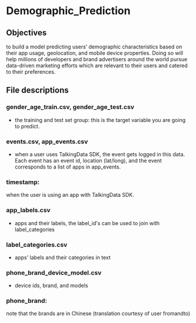 # Demographic_Prediction

## Objectives 
to build a model predicting users’ demographic characteristics based on their app usage, geolocation, and mobile device properties. Doing so will help millions of developers and brand advertisers around the world pursue data-driven marketing efforts which are relevant to their users and catered to their preferences.

## File descriptions
### gender_age_train.csv, gender_age_test.csv 
- the training and test set group: this is the target variable you are going to predict.
### events.csv, app_events.csv 
- when a user uses TalkingData SDK, the event gets logged in this data. Each event has an event id, location (lat/long), and the event corresponds to a list of apps in app_events.
### timestamp: 
when the user is using an app with TalkingData SDK.
### app_labels.csv 
- apps and their labels, the label_id's can be used to join with label_categories
### label_categories.csv 
- apps' labels and their categories in text
### phone_brand_device_model.csv 
- device ids, brand, and models
### phone_brand: 
note that the brands are in Chinese (translation courtesy of user fromandto) 
